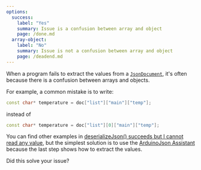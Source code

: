 ```yaml
---
options:
  success:
    label: "Yes"
    summary: Issue is a confusion between array and object
    page: /done.md
  array-object:
    label: "No"
    summary: Issue is not a confusion between array and object
    page: /deadend.md
---
```


When a program fails to extract the values from a [`JsonDocument`](/v6/api/jsondocument/), it's often because there is a confusion between arrays and objects.

For example, a common mistake is to write:

```c++
const char* temperature = doc["list"]["main"]["temp"];
```

instead of

```c++
const char* temperature = doc["list"][0]["main"]["temp"];
```

You can find other examples in [deserializeJson() succeeds but I cannot read any value](/v6/issues/cannot-get-values/), but the simplest solution is to use the [ArduinoJson Assistant](/v6/assistant/) because the last step shows how to extract the values.

Did this solve your issue?
